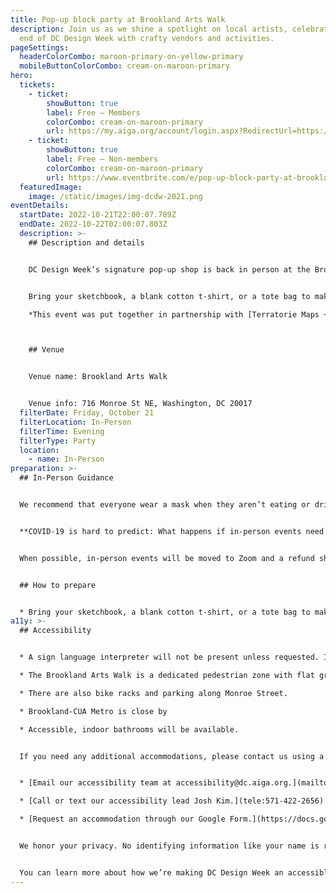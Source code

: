 ```yaml
---
title: Pop-up block party at Brookland Arts Walk
description: Join us as we shine a spotlight on local artists, celebrating the
  end of DC Design Week with crafty vendors and activities.
pageSettings:
  headerColorCombo: maroon-primary-on-yellow-primary
  mobileButtonColorCombo: cream-on-maroon-primary
hero:
  tickets:
    - ticket:
        showButton: true
        label: Free — Members
        colorCombo: cream-on-maroon-primary
        url: https://my.aiga.org/account/login.aspx?RedirectUrl=https://ikit.aiga.org/ikit_national_util/ikit-national-util-sso-redirect/?state=https%3A%2F%2Fdc.aiga.org%2Fevent%2Fpop-up-block-party-at-brookland-arts-walk%2F%3Fredirect_source%3Deventbrite_register
    - ticket:
        showButton: true
        label: Free — Non-members
        colorCombo: cream-on-maroon-primary
        url: https://www.eventbrite.com/e/pop-up-block-party-at-brookland-arts-walk-tickets-425473531787
  featuredImage:
    image: /static/images/img-dcdw-2021.png
eventDetails:
  startDate: 2022-10-21T22:00:07.789Z
  endDate: 2022-10-22T02:00:07.803Z
  description: >-
    ## Description and details


    DC Design Week’s signature pop-up shop is back in person at the Brookland Arts Walk this year! Join us for a block party hosted with [Terratorie Maps + Goods](https://terratorie.com/?gclid=Cj0KCQjwj7CZBhDHARIsAPPWv3dMMx0vUqgZmQuY2ujCxd-A0xQcGnAoFFdp53l66QuIVQ0tsh3gX6waAm6WEALw_wcB) and sponsored by [Taoti Creative](https://taoti.com/), featuring artworks from local artists and on-site vendors. 


    Bring your sketchbook, a blank cotton t-shirt, or a tote bag to make a fun DCDW custom block print with [The Block Print Bike](https://blockprintbike.com/). Shop the arts and goods made by local creatives. Enter to win prizes from our sponsors, like tickets to [Artechouse DC's current exhibit](https://www.artechouse.com/), and get some free swag sponsored by [Custom Ink](https://www.customink.com/photos/tags/washington-dc). Connect with fellow creatives in the area.

    *This event was put together in partnership with [Terratorie Maps + Goods](https://terratorie.com/) and was made possible by our sponsor [Taoti Creative](https://taoti.com/).*



    ## Venue


    Venue name: Brookland Arts Walk


    Venue info: 716 Monroe St NE, Washington, DC 20017
  filterDate: Friday, October 21
  filterLocation: In-Person
  filterTime: Evening
  filterType: Party
  location:
    - name: In-Person
preparation: >-
  ## In-Person Guidance


  We recommend that everyone wear a mask when they aren’t eating or drinking.


  **COVID-19 is hard to predict: What happens if in-person events need to be canceled?**


  When possible, in-person events will be moved to Zoom and a refund should not be expected. If an event is canceled in its entirety, a refund will be issued. In either scenario you will be notified immediately.


  ## How to prepare


  * Bring your sketchbook, a blank cotton t-shirt, or a tote bag to make a fun DCDW custom block print with [The Block Print Bike](https://blockprintbike.com/).
a11y: >-
  ## Accessibility


  * A sign language interpreter will not be present unless requested. If requested, we will do our best to employ a sign language interpreter for the event.

  * The Brookland Arts Walk is a dedicated pedestrian zone with flat ground and a wide walkway.

  * There are also bike racks and parking along Monroe Street.

  * Brookland-CUA Metro is close by

  * Accessible, indoor bathrooms will be available.


  If you need any additional accommodations, please contact us using a method that works best for you:


  * [Email our accessibility team at accessibility@dc.aiga.org.](mailto:accessibility@dc.aiga.org)

  * [Call or text our accessibility lead Josh Kim.](tele:571-422-2656)

  * [Request an accommodation through our Google Form.](https://docs.google.com/forms/d/e/1FAIpQLSe2l-FrPiSaZxPjIAOUadYn3axaz6SyloV42CWg-HF65TTy1w/viewform)


  We honor your privacy. No identifying information like your name is required to request an accommodation, and all details will be deleted once completed.


  You can learn more about how we’re making DC Design Week an accessible experience by visiting our [accessibility statement](/accessibility/).
---
```

